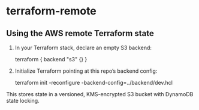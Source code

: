# terraform-remote

## Using the AWS remote Terraform state

1) In your Terraform stack, declare an empty S3 backend:

    terraform {
      backend "s3" {}
    }

2) Initialize Terraform pointing at this repo’s backend config:

    terraform init -reconfigure -backend-config=../backend/dev.hcl

This stores state in a versioned, KMS-encrypted S3 bucket with DynamoDB state locking.
